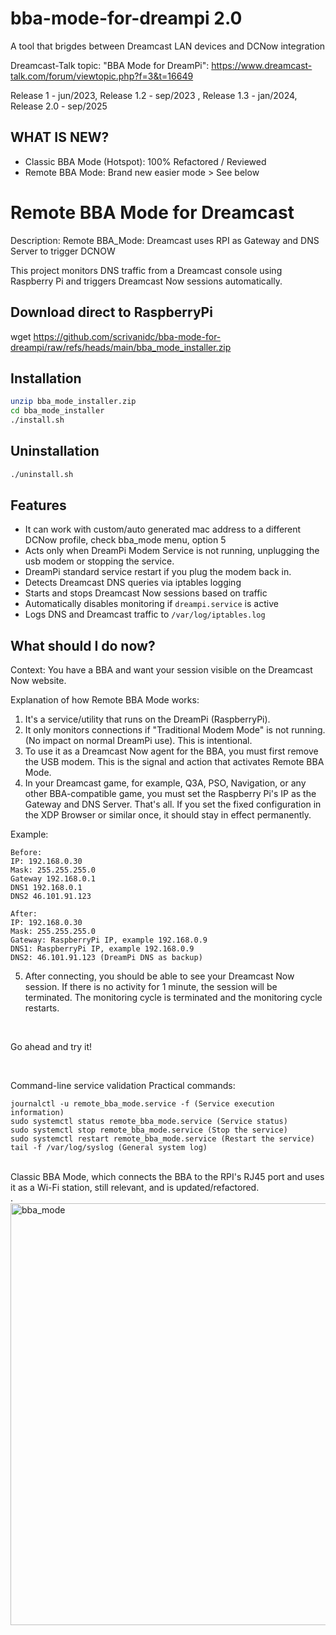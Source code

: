 # bba-mode-for-dreampi 2.0
A tool that brigdes between Dreamcast LAN devices and DCNow integration

Dreamcast-Talk topic: "BBA Mode for DreamPi": https://www.dreamcast-talk.com/forum/viewtopic.php?f=3&t=16649

Release 1   - jun/2023, Release 1.2 - sep/2023 , Release 1.3 - jan/2024, Release 2.0 - sep/2025

## WHAT IS NEW?
- Classic BBA Mode (Hotspot): 100% Refactored / Reviewed
- Remote BBA Mode: Brand new easier mode > See below


# Remote BBA Mode for Dreamcast

Description:
Remote BBA_Mode: Dreamcast uses RPI as Gateway and DNS Server to trigger DCNOW

This project monitors DNS traffic from a Dreamcast console using Raspberry Pi and triggers Dreamcast Now sessions automatically.

## Download direct to RaspberryPi
wget https://github.com/scrivanidc/bba-mode-for-dreampi/raw/refs/heads/main/bba_mode_installer.zip

## Installation
```bash
unzip bba_mode_installer.zip
cd bba_mode_installer
./install.sh
```

## Uninstallation
```bash
./uninstall.sh
```

## Features
- It can work with custom/auto generated mac address to
   a different DCNow profile, check bba_mode menu, option 5
- Acts only when DreamPi Modem Service is not running,
   unplugging the usb modem or stopping the service.
- DreamPi standard service restart if you plug the modem back in.
- Detects Dreamcast DNS queries via iptables logging
- Starts and stops Dreamcast Now sessions based on traffic
- Automatically disables monitoring if `dreampi.service` is active
- Logs DNS and Dreamcast traffic to `/var/log/iptables.log`

## What should I do now?

Context:
You have a BBA and want your session visible on the Dreamcast Now website.

Explanation of how Remote BBA Mode works:
1. It's a service/utility that runs on the DreamPi (RaspberryPi).
2. It only monitors connections if "Traditional Modem Mode" is not running. (No impact on normal DreamPi use). This is intentional.
3. To use it as a Dreamcast Now agent for the BBA, you must first remove the USB modem. This is the signal and action that activates Remote BBA Mode.
4. In your Dreamcast game, for example, Q3A, PSO, Navigation, or any other BBA-compatible game, you must set the Raspberry Pi's IP as the Gateway and DNS Server. That's all. If you set the fixed configuration in the XDP Browser or similar once, it should stay in effect permanently.

Example:
```
Before:
IP: 192.168.0.30
Mask: 255.255.255.0
Gateway 192.168.0.1
DNS1 192.168.0.1
DNS2 46.101.91.123

After:
IP: 192.168.0.30
Mask: 255.255.255.0
Gateway: RaspberryPi IP, example 192.168.0.9
DNS1: RaspberryPi IP, example 192.168.0.9
DNS2: 46.101.91.123 (DreamPi DNS as backup)
```

5. After connecting, you should be able to see your Dreamcast Now session. If there is no activity for 1 minute, the session will be terminated. The monitoring cycle is terminated and the monitoring cycle restarts.
   
  <br>  
  
Go ahead and try it!

  <br>  

Command-line service validation
Practical commands:
```
journalctl -u remote_bba_mode.service -f (Service execution information)
sudo systemctl status remote_bba_mode.service (Service status)
sudo systemctl stop remote_bba_mode.service (Stop the service)
sudo systemctl restart remote_bba_mode.service (Restart the service)
tail -f /var/log/syslog (General system log)
```

  <br>  
Classic BBA Mode, which connects the BBA to the RPI's RJ45 port and uses it as a Wi-Fi station, still relevant, and is updated/refactored.

  <br> 
.
<img width="812" height="675" alt="bba_mode" src="https://github.com/user-attachments/assets/a375ca0f-0db9-4956-a4c8-6f6493562182" />
